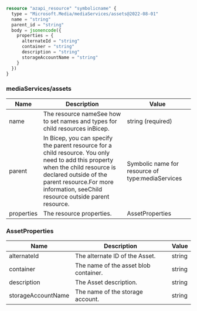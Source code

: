 ```terraform
resource "azapi_resource" "symbolicname" {
  type = "Microsoft.Media/mediaServices/assets@2022-08-01"
  name = "string"
  parent_id = "string"
  body = jsonencode({
    properties = {
      alternateId = "string"
      container = "string"
      description = "string"
      storageAccountName = "string"
    }
  })
}

```

### mediaServices/assets

| Name | Description | Value |
|-|-|-|
| name | The resource nameSee how to set names and types for child resources inBicep. | string (required) |
| parent | In Bicep, you can specify the parent resource for a child resource. You only need to add this property when the child resource is declared outside of the parent resource.For more information, seeChild resource outside parent resource. | Symbolic name for resource of type:mediaServices |
| properties | The resource properties. | AssetProperties |


### AssetProperties

| Name | Description | Value |
|-|-|-|
| alternateId | The alternate ID of the Asset. | string |
| container | The name of the asset blob container. | string |
| description | The Asset description. | string |
| storageAccountName | The name of the storage account. | string |



